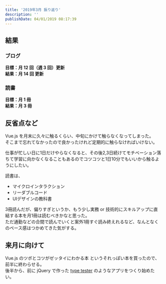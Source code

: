 ```yaml
---
title: '2019年3月 振り返り'
description: ''
publishDate: 04/01/2019 08:17:39
---
```


<h2>結果</h2>

<h3>ブログ</h3>

<p><strong>目標：月 12 回（週 3 回）更新</strong><br/>
<strong>結果：月 14 回 更新</strong></p>

<h3>読書</h3>

<p><strong>目標：月 1 冊</strong><br/>
<strong>結果：月 3 冊</strong></p>

<h2>反省点など</h2>

<p>Vue.js を月末に久々に触るくらい、中旬にかけて触らなくなってしまった。<br/>
そこまで忘れてなかったので良かったけれど定期的に触らなければいけない。</p>

<p>仕事が忙しい日に1日だけやらなくなると、その後2,3日続けてモチベーション落ちて学習に向かなくなることもあるのでコツコツと1日10分でもいいから触るようにしたい。</p>

<p>読書は、</p>

<ul>
<li>マイクロインタラクション</li>
<li>リーダブルコード</li>
<li>UIデザインの教科書</li>
</ul>

<p>3冊読んだが、偏りすぎというか、もう少し実務 or 技術的にスキルアップに直結する本を月1冊は読むべきかなと思った。<br/>
ただ通勤などの合間で読んでいくと案外1冊すぐ読み終えれるなど、なんとなくのペース感はつかめてきた気がする。</p>

<h2>来月に向けて</h2>

<p>Vue.js のツボとコツがゼッタイにわかる本 というそれっぽい本を買ったので、前半に終わらせる。<br/>
後半から、前に jQuery で作った <a href="https://yuheijotaki.com/demo/type_tester/1.1/">type tester</a> のようなアプリをつくり始めたい。</p>
